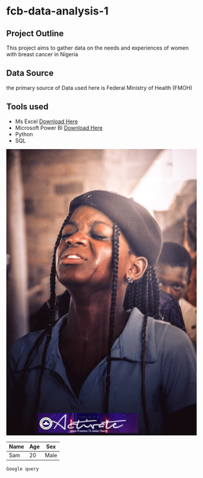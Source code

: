 # fcb-data-analysis-1
## Project Outline
This project aims to gather data on the needs and experiences of women with breast cancer in Nigeria

## Data Source
the primary source of Data used here is Federal Ministry of Health (FMOH)

## Tools used

- Ms Excel [Download Here](https://www.microsoft.com/en-us/microsoft-365/excel)
- Microsoft Power BI [Download Here](https://powerbi.microsoft.com/en-us/downloads/)
- Python
- SQL


![](7.jpg) 

|Name | Age | Sex |
|-----|-----|-----|
|Sam| 20 | Male|

```
Google query
